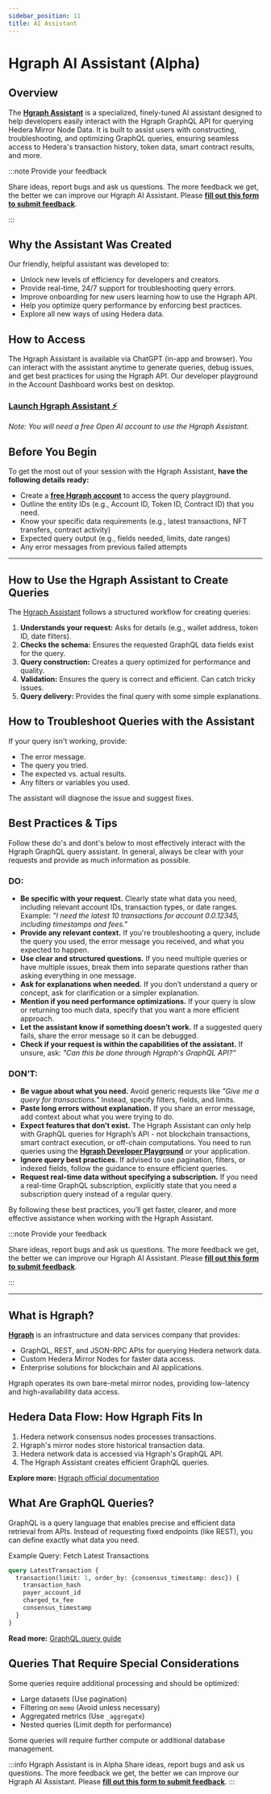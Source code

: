 ```yaml
---
sidebar_position: 11
title: AI Assistant
---
```


# Hgraph AI Assistant (Alpha)

## Overview

The **[Hgraph Assistant](https://hgraph.com/assistant)** is a specialized, finely-tuned AI assistant designed to help developers easily interact with the Hgraph GraphQL API for querying Hedera Mirror Node Data. It is built to assist users with constructing, troubleshooting, and optimizing GraphQL queries, ensuring seamless access to Hedera's transaction history, token data, smart contract results, and more.

:::note Provide your feedback

Share ideas, report bugs and ask us questions. The more feedback we get, the better we can improve our Hgraph AI Assistant. Please **[fill out this form to submit feedback](https://forms.gle/FwNZGzmqe7PAtmHfA)**.

:::

## Why the Assistant Was Created

Our friendly, helpful assistant was developed to:
- Unlock new levels of efficiency for developers and creators.
- Provide real-time, 24/7 support for troubleshooting query errors.
- Improve onboarding for new users learning how to use the Hgraph API.
- Help you optimize query performance by enforcing best practices.
- Explore all new ways of using Hedera data.

## How to Access

The Hgraph Assistant is available via ChatGPT (in-app and browser). You can interact with the assistant anytime to generate queries, debug issues, and get best practices for using the Hgraph API. Our developer playground in the Account Dashboard works best on desktop.

### [Launch Hgraph Assistant ⚡](https://hgraph.com/assistant)

*Note: You will need a free Open AI account to use the Hgraph Assistant.*

## Before You Begin
To get the most out of your session with the Hgraph Assistant, **have the following details ready:**
- Create a **[free Hgraph account](https://dashboard.hgraph.com)** to access the query playground.
- Outline the entity IDs (e.g., Account ID, Token ID, Contract ID) that you need.
- Know your specific data requirements (e.g., latest transactions, NFT transfers, contract activity)
- Expected query output (e.g., fields needed, limits, date ranges)
- Any error messages from previous failed attempts

---

## How to Use the Hgraph Assistant to Create Queries
The [Hgraph Assistant](https://hgraph.com/assistant) follows a structured workflow for creating queries:

1. **Understands your request:** Asks for details (e.g., wallet address, token ID, date filters).
2. **Checks the schema:** Ensures the requested GraphQL data fields exist for the query.
3. **Query construction:** Creates a query optimized for performance and quality.
4. **Validation:** Ensures the query is correct and efficient. Can catch tricky issues.
5. **Query delivery:** Provides the final query with some simple explanations.

## How to Troubleshoot Queries with the Assistant
If your query isn't working, provide:
- The error message.
- The query you tried.
- The expected vs. actual results.
- Any filters or variables you used.

The assistant will diagnose the issue and suggest fixes.

## Best Practices & Tips

Follow these do's and dont's below to most effectively interact with the Hgraph GraphQL query assistant. In general, always be clear with your requests and provide as much information as possible.

### DO:
- **Be specific with your request.** Clearly state what data you need, including relevant account IDs, transaction types, or date ranges. Example: *"I need the latest 10 transactions for account 0.0.12345, including timestamps and fees."*  
- **Provide any relevant context.** If you're troubleshooting a query, include the query you used, the error message you received, and what you expected to happen.  
- **Use clear and structured questions.** If you need multiple queries or have multiple issues, break them into separate questions rather than asking everything in one message.  
- **Ask for explanations when needed.** If you don’t understand a query or concept, ask for clarification or a simpler explanation.  
- **Mention if you need performance optimizations.** If your query is slow or returning too much data, specify that you want a more efficient approach.  
- **Let the assistant know if something doesn’t work.** If a suggested query fails, share the error message so it can be debugged.  
- **Check if your request is within the capabilities of the assistant.** If unsure, ask: *"Can this be done through Hgraph's GraphQL API?"*  

### DON’T:
- **Be vague about what you need.** Avoid generic requests like *"Give me a query for transactions."* Instead, specify filters, fields, and limits.  
- **Paste long errors without explanation.** If you share an error message, add context about what you were trying to do.  
- **Expect features that don’t exist.** The Hgraph Assistant can only help with GraphQL queries for Hgraph’s API - not blockchain transactions, smart contract execution, or off-chain computations. You need to run queries using the [**Hgraph Developer Playground**](https://dashboard.hgraph.com) or your application.  
- **Ignore query best practices.** If advised to use pagination, filters, or indexed fields, follow the guidance to ensure efficient queries.  
- **Request real-time data without specifying a subscription.** If you need a real-time GraphQL subscription, explicitly state that you need a subscription query instead of a regular query.  

By following these best practices, you’ll get faster, clearer, and more effective assistance when working with the Hgraph Assistant.

:::note Provide your feedback

Share ideas, report bugs and ask us questions. The more feedback we get, the better we can improve our Hgraph AI Assistant. Please **[fill out this form to submit feedback](https://forms.gle/FwNZGzmqe7PAtmHfA)**.

:::

---

## What is Hgraph?
**[Hgraph](https://hgraph.com)** is an infrastructure and data services company that provides:
- GraphQL, REST, and JSON-RPC APIs for querying Hedera network data.
- Custom Hedera Mirror Nodes for faster data access.
- Enterprise solutions for blockchain and AI applications.

Hgraph operates its own bare-metal mirror nodes, providing low-latency and high-availability data access.

## Hedera Data Flow: How Hgraph Fits In
1. Hedera network consensus nodes processes transactions.
2. Hgraph's mirror nodes store historical transaction data.
3. Hedera network data is accessed via Hgraph's GraphQL API.
4. The Hgraph Assistant creates efficient GraphQL queries.

**Explore more:** [Hgraph official documentation](https://docs.hgraph.com)

## What Are GraphQL Queries?
GraphQL is a query language that enables precise and efficient data retrieval from APIs. Instead of requesting fixed endpoints (like REST), you can define exactly what data you need.

Example Query: Fetch Latest Transactions
```graphql
query LatestTransaction {
  transaction(limit: 1, order_by: {consensus_timestamp: desc}) {
    transaction_hash
    payer_account_id
    charged_tx_fee
    consensus_timestamp
  }
}
```
**Read more:** [GraphQL query guide](https://docs.hgraph.com/category/graphql-api)

## Queries That Require Special Considerations
Some queries require additional processing and should be optimized:
- Large datasets (Use pagination)
- Filtering on `memo` (Avoid unless necessary)
- Aggregated metrics (Use `_aggregate`)
- Nested queries (Limit depth for performance)

Some queries will require further compute or additional database management.

:::info Hgraph Assistant is in Alpha
Share ideas, report bugs and ask us questions. The more feedback we get, the better we can improve our Hgraph AI Assistant. Please **[fill out this form to submit feedback](https://forms.gle/FwNZGzmqe7PAtmHfA)**.
:::